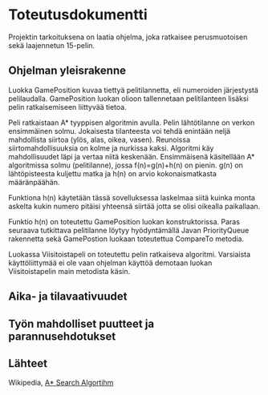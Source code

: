 # Toteutusdokumentti

Projektin tarkoituksena on laatia ohjelma, joka ratkaisee perusmuotoisen sekä laajennetun 15-pelin.

## Ohjelman yleisrakenne
Luokka GamePosition kuvaa tiettyä pelitilannetta, eli numeroiden järjestystä pelilaudalla. GamePosition luokan olioon tallennetaan pelitilanteen lisäksi pelin ratkaisemiseen liittyvää tietoa. 

Peli ratkaistaan A* tyyppisen algoritmin avulla. Pelin lähtötilanne on verkon ensimmäinen solmu. Jokaisesta tilanteesta voi tehdä enintään neljä mahdollista siirtoa (ylös, alas, oikea, vasen). Reunoissa siirtomahdollisuuksia on kolme ja nurkissa kaksi. Algoritmi käy mahdollisuudet läpi ja vertaa niitä keskenään. Ensimmäisenä käsitellään A* algoritmissa solmu (pelitilanne), jossa f(n)=g(n)+h(n) on pienin. g(n) on lähtöpisteesta kuljettu matka ja h(n) on arvio kokonaismatkasta määränpäähän. 

Funktiona h(n) käytetään tässä sovelluksessa laskelmaa siitä kuinka monta askelta kukin numero pitäisi yhteensä siirtää jotta se olisi oikealla paikallaan.

Funktio h(n) on toteutettu GamePosition luokan konstruktorissa. Paras seuraava tutkittava pelitilanne löytyy hyödyntämällä Javan PriorityQueue rakennetta sekä GamePostion luokaan toteutettua CompareTo metodia. 

Luokassa Viisitoistapeli on toteutettu pelin ratkaiseva algoritmi. Varsiaista käyttöliittymää ei ole vaan ohjelman käyttöä demotaan luokan Viisitoistapelin main metodista käsin. 

## Aika- ja tilavaativuudet 


## Työn mahdolliset puutteet ja parannusehdotukset


## Lähteet
Wikipedia, [A* Search Algortihm](https://en.wikipedia.org/wiki/A*_search_algorithm)


